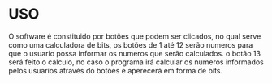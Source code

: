 # USO

 O software é constituido por botões que podem ser clicados, no qual serve como uma calculadora de bits, os botões de 1 até 12 serão numeros para que o usuario possa informar os numeros que serão calculados. o botão 13 será feito o calculo, no caso o programa irá calcular os numeros informados pelos usuarios através do botões e aperecerá em forma de bits.